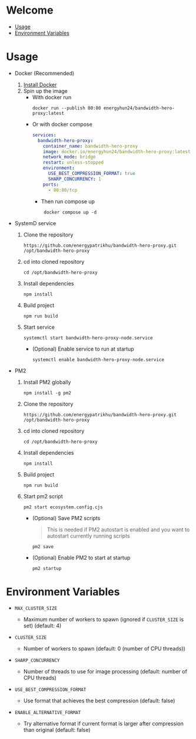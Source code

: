 # Welcome

- [Usage](#usage)
- [Environment Variables](#environment-variables)

# Usage

- Docker (Recommended)

  1. [Install Docker](https://docs.docker.com/engine/install/)
  2. Spin up the image
     - With docker run
       ```
       docker run --publish 80:80 energyhun24/bandwidth-hero-proxy:latest
       ```
     - Or with docker compose
       ```yml
       services:
         bandwidth-hero-proxy:
           container_name: bandwidth-hero-proxy
           image: docker.io/energyhun24/bandwidth-hero-proxy:latest
           network_mode: bridge
           restart: unless-stopped
           environment:
             USE_BEST_COMPRESSION_FORMAT: true
             SHARP_CONCURRENCY: 1
           ports:
             - 80:80/tcp
       ```
       - Then run compose up
         ```
          docker compose up -d
         ```

- SystemD service

  1. Clone the repository
     ```
     https://github.com/energypatrikhu/bandwidth-hero-proxy.git /opt/bandwidth-hero-proxy
     ```
  2. cd into cloned repository
     ```
     cd /opt/bandwidth-hero-proxy
     ```
  3. Install dependencies
     ```
     npm install
     ```
  4. Build project
     ```
     npm run build
     ```
  5. Start service
     ```
     systemctl start bandwidth-hero-proxy-node.service
     ```
     - (Optional) Enable service to run at startup
       ```
       systemctl enable bandwidth-hero-proxy-node.service
       ```

- PM2
  1. Install PM2 globally
     ```
     npm install -g pm2
     ```
  2. Clone the repository
     ```
     https://github.com/energypatrikhu/bandwidth-hero-proxy.git /opt/bandwidth-hero-proxy
     ```
  3. cd into cloned repository
     ```
     cd /opt/bandwidth-hero-proxy
     ```
  4. Install dependencies
     ```
     npm install
     ```
  5. Build project
     ```
     npm run build
     ```
  6. Start pm2 script
     ```
     pm2 start ecosystem.config.cjs
     ```
     - (Optional) Save PM2 scripts
       > This is needed if PM2 autostart is enabled and you want to autostart currently running scripts
       ```
       pm2 save
       ```
     - (Optional) Enable PM2 to start at startup
       ```
       pm2 startup
       ```

# Environment Variables

- `MAX_CLUSTER_SIZE`
  - Maximum number of workers to spawn (ignored if `CLUSTER_SIZE` is set) (default: 4)

- `CLUSTER_SIZE`
  - Number of workers to spawn (default: 0 (number of CPU threads))

- `SHARP_CONCURRENCY`
  - Number of threads to use for image processing (default: number of CPU threads)

- `USE_BEST_COMPRESSION_FORMAT`
  - Use format that achieves the best compression (default: false)

- `ENABLE_ALTERNATIVE_FORMAT`
  - Try alternative format if current format is larger after compression than original (default: false)
